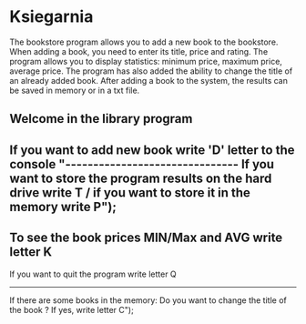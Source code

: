 # Ksiegarnia
The bookstore program allows you to add a new book to the bookstore. When adding a book, you need to enter its title, price and rating.
The program allows you to display statistics: minimum price, maximum price, average price.
The program has also added the ability to change the title of an already added book.
After adding a book to the system, the results can be saved in memory or in a txt file.

Welcome in the library program
-------------------------------
If you want to add new book write 'D' letter to the console
"-------------------------------
If you want to store the program results on the hard drive write T / if you want to store it in the memory write P");
-------------------------------
To see the book prices MIN/Max and AVG write letter K
-------------------------------
If you want to quit the program write letter Q

-------------------------------
If there are some books in the memory:
Do you want to change the title of the book ? If yes, write letter C");
